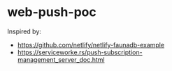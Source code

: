# web-push-poc

Inspired by:
- https://github.com/netlify/netlify-faunadb-example
- https://serviceworke.rs/push-subscription-management_server_doc.html